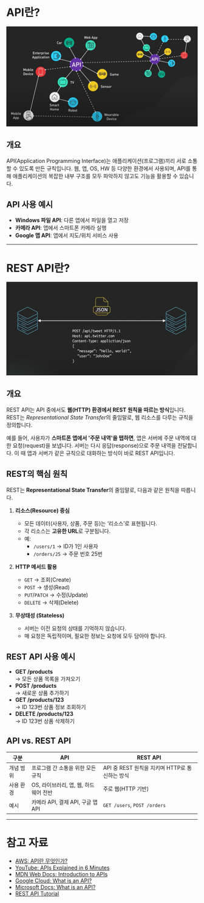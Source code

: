 # API란?

![API](../../assets/api-gen.jpg)

## 개요

API(Application Programming Interface)는 애플리케이션(프로그램)끼리 서로 소통할 수 있도록 만든 규칙입니다.
웹, 앱, OS, HW 등 다양한 환경에서 사용되며, API를 통해 애플리케이션의 복잡한 내부 구조를 모두 파악하지 않고도 기능을 활용할 수 있습니다.

## API 사용 예시

- **Windows 파일 API**: 다른 앱에서 파일을 열고 저장
- **카메라 API**: 앱에서 스마트폰 카메라 실행
- **Google 맵 API**: 앱에서 지도/위치 서비스 사용

---

# REST API란?

![REST API](../../assets/rest-api.jpg)

## 개요

REST API는 API 중에서도 **웹(HTTP) 환경에서 REST 원칙을 따르는 방식**입니다. REST는 *Representational State Transfer*의 줄임말로, 웹 리소스를 다루는 규칙을 정의합니다. 

예를 들어, 사용자가 **스마트폰 앱에서 '주문 내역'을 탭하면**, 앱은 서버에 주문 내역에 대한 요청(request)을 보냅니다. 서버는 다시 응답(response)으로 주문 내역을 전달합니다. 이 때 앱과 서버가 같은 규칙으로 대화하는 방식이 바로 REST API입니다.  


## REST의 핵심 원칙

REST는 **Representational State Transfer**의 줄임말로, 다음과 같은 원칙을 따릅니다.

1. **리소스(Resource) 중심**  
   - 모든 데이터(사용자, 상품, 주문 등)는 ‘리소스’로 표현됩니다.  
   - 각 리소스는 **고유한 URL**로 구분됩니다.  
   - 예:  
     - `/users/1` → ID가 1인 사용자  
     - `/orders/25` → 주문 번호 25번  

2. **HTTP 메서드 활용**  
   - `GET` → 조회(Create)
   - `POST` → 생성(Read)
   - `PUT`/`PATCH` → 수정(Update) 
   - `DELETE` → 삭제(Delete)

3. **무상태성 (Stateless)**  
   - 서버는 이전 요청의 상태를 기억하지 않습니다.  
   - 매 요청은 독립적이며, 필요한 정보는 요청에 모두 담아야 합니다.  

## REST API 사용 예시
- **GET /products**  
  → 모든 상품 목록을 가져오기  
- **POST /products**  
  → 새로운 상품 추가하기  
- **GET /products/123**  
  → ID 123번 상품 정보 조회하기  
- **DELETE /products/123**  
  → ID 123번 상품 삭제하기

## API vs. REST API

| 구분 | API | REST API |
|------|-----|-----------|
| 개념 범위 | 프로그램 간 소통을 위한 모든 규칙 | API 중 REST 원칙을 지키며 HTTP로 통신하는 방식 |
| 사용 환경 | OS, 라이브러리, 앱, 웹, 하드웨어 전반 | 주로 웹(HTTP 기반) |
| 예시 | 카메라 API, 결제 API, 구글 맵 API | `GET /users`, `POST /orders` |

---

# 참고 자료

- [AWS: API란 무엇인가?](https://aws.amazon.com/ko/what-is/api/)  
- [YouTube: APIs Explained in 6 Minutes](https://www.youtube.com/watch?v=hltLrjabkiY)  
- [MDN Web Docs: Introduction to APIs](https://developer.mozilla.org/en-US/docs/Learn/JavaScript/Client-side_web_APIs/Introduction)  
- [Google Cloud: What is an API?](https://cloud.google.com/learn/what-is-an-api)  
- [Microsoft Docs: What is an API?](https://learn.microsoft.com/en-us/azure/architecture/microservices/design/api-design)  
- [REST API Tutorial](https://restfulapi.net/)  

